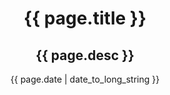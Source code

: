 <header id='post-header'>
<hgroup>
<h1>{{ page.title }}</h1>
<h2>{{ page.desc }}</h2>
</hgroup>
<time datetime='{{ page.date }}'>{{ page.date | date_to_long_string }}</time>
</header>
